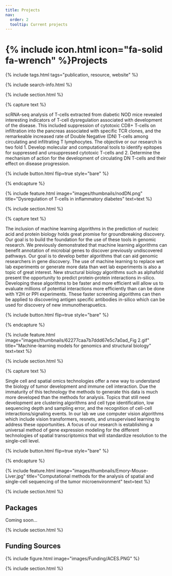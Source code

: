 ```yaml
---
title: Projects
nav:
  order: 2
  tooltip: Current projects
---
```


# {% include icon.html icon="fa-solid fa-wrench" %}Projects

{% include tags.html tags="publication, resource, website" %}

{% include search-info.html %}

{% include section.html %}

<!-- Project 1 -->

{% capture text %}

scRNA-seq analysis of T-cells extracted from diabetic NOD mice revealed interesting indicators of T-cell dysregulation associated with development of the disease. This included suppression of cytotoxic CD8+ T-cells on infiltration into the pancreas associated with specific TCR clones, and the remarkeable increased rate of Double Negative (DN) T-cells among circulating and infiltrating T lymphocytes. The objective or our research is two fold 1. Develop molecular and computational tools to identify epitopes for suppressed and unsuppressed cytotoxic T-cells and 2. Determine the mechanism of action for the development of circulating DN T-cells and their effect on disease progression.  

{%
  include button.html
  flip=true
  style="bare"
%}

{% endcapture %}

{%
  include feature.html
  image="images/thumbnails/nodDN.png"
  title="Dysregulation of T-cells in inflammatory diabetes"
  text=text
%}

{% include section.html %}

<!-- Project 2 -->

{% capture text %}

The inclusion of machine learning algorithms in the prediction of nucleic acid and protein biology holds great promise for groundbreaking discovery. Our goal is to build the foundation for the use of these tools in genomic research. We previously demonstrated that machine learning algorithms can benefit annotation of microbial genes to discover previously undiscovered pathways. Our goal is to develop better algorithms that can aid genomic researchers in gene discovery. The use of machine learning to replace wet lab experiments or generate more data than wet lab experiments is also a topic of great interest. New structural biology algorithms such as alphafold present the opportunity to predict protein-protein interactions in-silico. Developing these algorithms to be faster and more efficient will allow us to evaluate millions of potential interactions more efficiently than can be done with Y2H or PPI experiments. These faster screening algorithms can then be applied to discovering antigen specific antibodies in-silico which can be used for discovery of new immunotherapuetics.

{%
  include button.html
  flip=true
  style="bare"
%}

{% endcapture %}

{%
  include feature.html
  image="images/thumbnails/62277caa7b7ddd67e5c7a0ad_Fig 2.gif"
  title="Machine-learning models for genomics and structural biology"
  text=text
%}

{% include section.html %}

<!-- Project 3 -->

{% capture text %}

Single cell and spatial omics technologies offer a new way to understand the biology of tumor development and immune cell interaction. Due the immaturity of this technology the methods to generate this data is much more developed than the methods for analysis. Topics that still need development are clustering algorithms and cell type identification, low sequencing depth and sampling error, and the recognition of cell-cell interactions/signaling events. In our lab we use computer vision algorithms which include vision transformers, resnets, and unsupervised learning to address these opportunities. A focus of our research is establishing a universal method of gene expression modeling for the different technologies of spatial transcriptomics that will standardize resolution to the single-cell level. 

{%
  include button.html
  flip=true
  style="bare"
%}

{% endcapture %}

{%
  include feature.html
  image="images/thumbnails/Emory-Mouse-Liver.jpg"
  title="Computational methods for the analysis of spatial and single-cell sequencing of the tumor microenvironment"
  text=text
%}

{% include section.html %}

## Packages

Coming soon...

<!-- {% include list.html component="card" data="projects" filters="group: featured" %} -->

{% include section.html %}

## Funding Sources

{%
  include figure.html
  image="images/Funding/ACES.PNG"
%}

{% include section.html %}